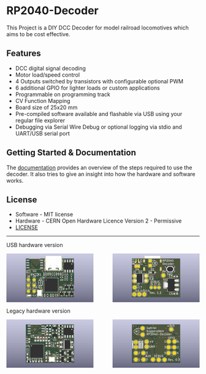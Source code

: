 RP2040-Decoder
===============

This Project is a DIY DCC Decoder for model railroad locomotives which aims to be cost effective.

Features
--------

- DCC digital signal decoding
- Motor load/speed control
- 4 Outputs switched by transistors with configurable optional PWM
- 6 additional GPIO for lighter loads or custom applications
- Programmable on programming track
- CV Function Mapping
- Board size of 25x20 mm
- Pre-compiled software available and flashable via USB using your regular file explorer
- Debugging via Serial Wire Debug or optional logging via stdio and UART/USB serial port

Getting Started & Documentation
------------

The [documentation](https://gab-k.github.io/RP2040-Decoder/) provides an overview of the steps required to use the decoder. It also tries to give an insight into how the hardware and software works.


License
-------
- Software - MIT license
- Hardware - CERN Open Hardware Licence Version 2 - Permissive
- [LICENSE](https://github.com/gab-k/RP2040-Decoder/blob/main/LICENSE)


------------
USB hardware version
<div style="display: flex; justify-content: space-between; align-items: center;">
  <img src="https://raw.githubusercontent.com/gab-k/RP2040-Decoder/refs/heads/gh-pages-dev/img_USB/top.png" alt="Image 1" style="width: 45%;"/>
  <img src="https://raw.githubusercontent.com/gab-k/RP2040-Decoder/refs/heads/gh-pages-dev/img_USB/bottom.png" alt="Image 2" style="width: 45%;"/>
</div>

Legacy hardware version
<div style="display: flex; justify-content: space-between; align-items: center;">
  <img src="https://raw.githubusercontent.com/gab-k/RP2040-Decoder/refs/heads/gh-pages-dev/img_Legacy/top.png" alt="Image 1" style="width: 45%;"/>
  <img src="https://raw.githubusercontent.com/gab-k/RP2040-Decoder/refs/heads/gh-pages-dev/img_Legacy/bottom.png" alt="Image 2" style="width: 45%;"/>
</div>

